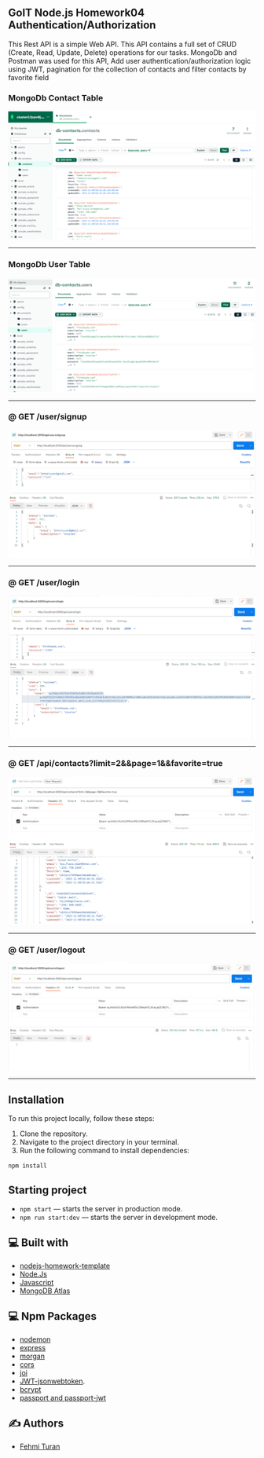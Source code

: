 ## GoIT Node.js Homework04 Authentication/Authorization

This Rest API is a simple Web API. This API contains a full set of CRUD (Create, Read, Update, Delete) operations for our tasks. MongoDb and Postman was used for this API, Add user authentication/authorization logic using JWT, pagination for the collection of contacts and filter contacts by favorite field

### MongoDb Contact Table
![GoIT-hw-04](https://github.com/fehmituran/Rest-Api-Application/blob/hw04-auth/img/contactTable.PNG)


------------------------------------------------------------------------------------------------
### MongoDb User Table
![GoIT-hw-04](https://github.com/fehmituran/Rest-Api-Application/blob/hw04-auth/img/userTable.PNG)


------------------------------------------------------------------------------------------------
### @ GET /user/signup
![GoIT-hw-04](https://github.com/fehmituran/Rest-Api-Application/blob/hw04-auth/img/addUser.PNG)

------------------------------------------------------------------------------------------------

### @ GET /user/login
![GoIT-hw-04](https://github.com/fehmituran/Rest-Api-Application/blob/hw04-auth/img/login.PNG)

------------------------------------------------------------------------------------------------
### @ GET /api/contacts?limit=2&&page=1&&favorite=true
![GoIT-hw-04](https://github.com/fehmituran/Rest-Api-Application/blob/hw04-auth/img/paginationFavorite.PNG)

------------------------------------------------------------------------------------------------
### @ GET /user/logout
![GoIT-hw-04](https://github.com/fehmituran/Rest-Api-Application/blob/hw04-auth/img/logout.PNG)

------------------------------------------------------------------------------------------------

## Installation

To run this project locally, follow these steps:

1. Clone the repository.
2. Navigate to the project directory in your terminal.
3. Run the following command to install dependencies:

```
npm install
```

## Starting project
- `npm start` &mdash; starts the server in production mode.
- `npm run start:dev` &mdash; starts the server in development mode.

## :computer: Built with

- [nodejs-homework-template](https://github.com/oliverplay/nodejs-homework-template)
- [Node.Js](https://nodejs.org/en)
- [Javascript](https://javascript.info/)
- [MongoDB Atlas](https://www.mongodb.com/atlas/database)



## :computer: Npm Packages

- [nodemon](https://nodemon.io/)
- [express](https://www.npmjs.com/package/express)
- [morgan](https://www.npmjs.com/package/morgan)
- [cors](https://www.npmjs.com/package/cors)
- [joi](https://joi.dev/)
- [JWT-jsonwebtoken](https://jwt.io/).
- [bcrypt](https://www.npmjs.com/package/bcrypt)
- [passport and passport-jwt](https://www.npmjs.com/package/passport)


## :writing_hand: Authors

- [Fehmi Turan](https://github.com/fehmituran)

